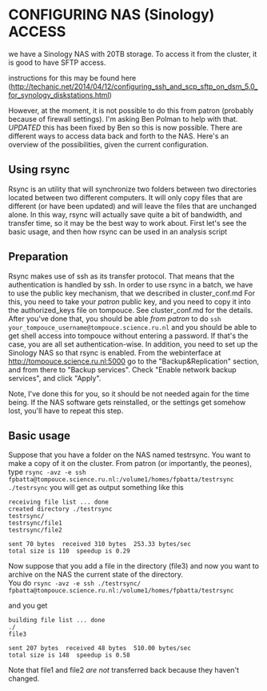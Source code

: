 CONFIGURING NAS (Sinology) ACCESS
=================================


we have a Sinology NAS with 20TB storage. To access it from the cluster, it is good to have SFTP access. 

instructions for this may be found here (http://techanic.net/2014/04/12/configuring_ssh_and_scp_sftp_on_dsm_5.0_for_synology_diskstations.html) 

However, at the moment, it is not possible to do this from patron (probably because of firewall settings). I'm asking Ben Polman to help with that. 
*UPDATED* this has been fixed by Ben so this is now possible. 
There are different ways to access data back and forth to the NAS. Here's an overview of the possibilities, given the current configuration. 


Using rsync
-----------

Rsync is an utility that will synchronize two folders between two directories located between two different computers. 
It will only copy files that are different (or have been updated) and will leave the files that are unchanged alone. 
In this way, rsync will actually save quite a bit of bandwidth, and transfer time, so it may be the best way to work about. First let's see the basic usage, and then how rsync can be used in an analysis script

Preparation
-----------

Rsync makes use of ssh as its transfer protocol. That means that the authentication is handled by ssh.
In order to use rsync in a batch, we have to use the public key mechanism, that we described in cluster_conf.md 
For this, you need to take your *patron* public key, and you need to copy it into the authorized_keys file on tompouce.
See cluster_conf.md for the details. 
After you've done that, you should be able *from patron* to do `ssh your_tompouce_username@tompouce.science.ru.nl` and you should be able to get shell access into tompouce without entering a password. If that's the case, you are all set authentication-wise.
In addition, you need to set up the Sinology NAS so that rsync is enabled. 
From the webinterface at http://tompouce.science.ru.nl:5000 go to the "Backup&Replication" section, and from there to "Backup services". Check "Enable network backup services", and click "Apply". 

Note, I've done this for you, so it should be not needed again for the time being. If the NAS software gets reinstalled, or the settings get somehow lost, you'll have to repeat this step.

Basic usage
-----------

Suppose that you have a folder on the NAS named testrsync. You want to make a copy of it on the cluster. From patron (or importantly, the peones), type `rsync -avz -e ssh  fpbatta@tompouce.science.ru.nl:/volume1/homes/fpbatta/testrsync ./testrsync` 
you will get as output something like this 
```
receiving file list ... done
created directory ./testrsync
testrsync/
testrsync/file1
testrsync/file2

sent 70 bytes  received 310 bytes  253.33 bytes/sec
total size is 110  speedup is 0.29
```

Now suppose that you add a file in the directory (file3) and now you want to archive on the NAS the current state of the directory.  
You do `rsync -avz -e ssh ./testrsync/  fpbatta@tompouce.science.ru.nl:/volume1/homes/fpbatta/testrsync`

and you get 
```
building file list ... done
./
file3

sent 207 bytes  received 48 bytes  510.00 bytes/sec
total size is 148  speedup is 0.58
```

Note that file1 and file2 *are not* transferred back because they haven't changed.